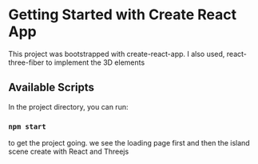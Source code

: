 # Getting Started with Create React App
This project was bootstrapped with create-react-app. I also used, react-three-fiber to implement the 3D elements

## Available Scripts

In the project directory, you can run:

### `npm start`

to get the project going. we see the loading page first and then the island scene create with React and Threejs
